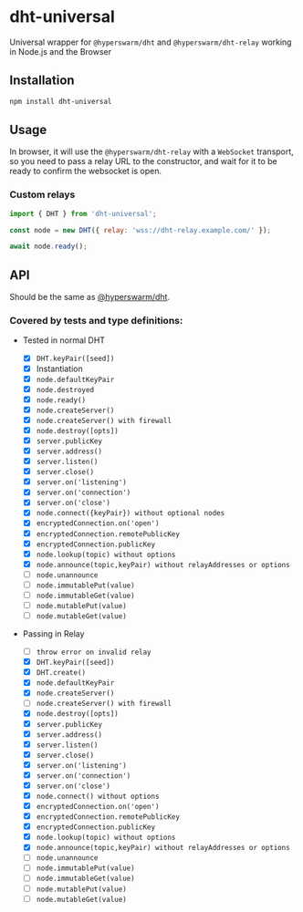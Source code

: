 # dht-universal

Universal wrapper for `@hyperswarm/dht` and `@hyperswarm/dht-relay` working in Node.js and the Browser

## Installation

```sh
npm install dht-universal
```

## Usage

In browser, it will use the `@hyperswarm/dht-relay` with a `WebSocket` transport, so you need to pass a relay URL to the constructor, and wait for it to be ready to confirm the websocket is open.

### Custom relays

```js
import { DHT } from 'dht-universal';

const node = new DHT({ relay: 'wss://dht-relay.example.com/' });

await node.ready();
```

## API

Should be the same as [@hyperswarm/dht](https://github.com/hyperswarm/dht#api).

### Covered by tests and type definitions:

- Tested in normal DHT

  - [x] `DHT.keyPair([seed])`
  - [x] Instantiation
  - [x] `node.defaultKeyPair`
  - [x] `node.destroyed`
  - [x] `node.ready()`
  - [x] `node.createServer()`
  - [x] `node.createServer() with firewall`
  - [x] `node.destroy([opts])`
  - [x] `server.publicKey`
  - [x] `server.address()`
  - [x] `server.listen()`
  - [x] `server.close()`
  - [x] `server.on('listening')`
  - [x] `server.on('connection')`
  - [x] `server.on('close')`
  - [x] `node.connect({keyPair}) without optional nodes`
  - [x] `encryptedConnection.on('open')`
  - [x] `encryptedConnection.remotePublicKey`
  - [x] `encryptedConnection.publicKey`
  - [x] `node.lookup(topic) without options`
  - [x] `node.announce(topic,keyPair) without relayAddresses or options`
  - [ ] `node.unannounce`
  - [ ] `node.immutablePut(value)`
  - [ ] `node.immutableGet(value)`
  - [ ] `node.mutablePut(value)`
  - [ ] `node.mutableGet(value)`

- Passing in Relay

  - [ ] `throw error on invalid relay`
  - [x] `DHT.keyPair([seed])`
  - [x] `DHT.create()`
  - [x] `node.defaultKeyPair`
  - [x] `node.createServer()`
  - [ ] `node.createServer() with firewall`
  - [x] `node.destroy([opts])`
  - [x] `server.publicKey`
  - [x] `server.address()`
  - [x] `server.listen()`
  - [x] `server.close()`
  - [x] `server.on('listening')`
  - [x] `server.on('connection')`
  - [x] `server.on('close')`
  - [x] `node.connect() without options`
  - [x] `encryptedConnection.on('open')`
  - [x] `encryptedConnection.remotePublicKey`
  - [x] `encryptedConnection.publicKey`
  - [x] `node.lookup(topic) without options`
  - [x] `node.announce(topic,keyPair) without relayAddresses or options`
  - [ ] `node.unannounce`
  - [ ] `node.immutablePut(value)`
  - [ ] `node.immutableGet(value)`
  - [ ] `node.mutablePut(value)`
  - [ ] `node.mutableGet(value)`
